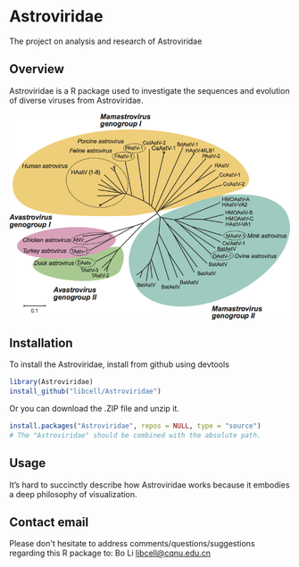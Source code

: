 
# Astroviridae
The project on analysis and research of Astroviridae 

## Overview

Astroviridae is a R package used to investigate the sequences and evolution of diverse viruses from Astroviridae.

<img src = "image/AsV_tree.png" width = "700" align = "middle">

## Installation

To install the Astroviridae, install from github using devtools

``` r
library(Astroviridae)
install_github("libcell/Astroviridae")
```

Or you can download the .ZIP file and unzip it.
 
``` r
install.packages("Astroviridae", repos = NULL, type = "source")
# The "Astroviridae" should be combined with the absolute path.
```

## Usage

It’s hard to succinctly describe how Astroviridae works because it embodies a 
deep philosophy of visualization. 

## Contact email

Please don't hesitate to address comments/questions/suggestions regarding this R 
package to: Bo Li libcell@cqnu.edu.cn
